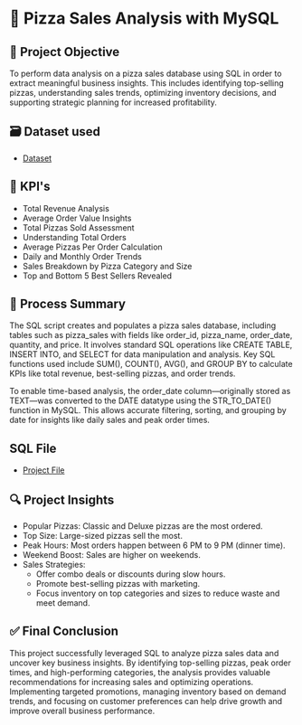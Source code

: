 # 🍕 Pizza Sales Analysis with MySQL

## 🎯 Project Objective
To perform data analysis on a pizza sales database using SQL in order to extract meaningful business insights. This includes identifying top-selling pizzas, understanding sales trends, optimizing inventory decisions, and supporting strategic planning for increased profitability.

## 🗃️ Dataset used
- <a href="https://github.com/diveshpatil01/SQL-Pizza-Sales-Analysis/blob/main/pizza_sales.csv">Dataset</a>

## 📌 KPI's
- Total Revenue Analysis
- Average Order Value Insights
- Total Pizzas Sold Assessment
- Understanding Total Orders
- Average Pizzas Per Order Calculation
- Daily and Monthly Order Trends
- Sales Breakdown by Pizza Category and Size
- Top and Bottom 5 Best Sellers Revealed

## 🧾 Process Summary
The SQL script creates and populates a pizza sales database, including tables such as pizza_sales with fields like order_id, pizza_name, order_date, quantity, and price. It involves standard SQL operations like CREATE TABLE, INSERT INTO, and SELECT for data manipulation and analysis. Key SQL functions used include SUM(), COUNT(), AVG(), and GROUP BY to calculate KPIs like total revenue, best-selling pizzas, and order trends.

To enable time-based analysis, the order_date column—originally stored as TEXT—was converted to the DATE datatype using the STR_TO_DATE() function in MySQL. This allows accurate filtering, sorting, and grouping by date for insights like daily sales and peak order times.

## SQL File
- <a href="https://github.com/diveshpatil01/SQL-Pizza-Sales-Analysis/blob/main/PizzaDBScript.sql">Project File</a>

## 🔍 Project Insights
- Popular Pizzas: Classic and Deluxe pizzas are the most ordered.
- Top Size: Large-sized pizzas sell the most.
- Peak Hours: Most orders happen between 6 PM to 9 PM (dinner time).
- Weekend Boost: Sales are higher on weekends.
- Sales Strategies:
    - Offer combo deals or discounts during slow hours.
    - Promote best-selling pizzas with marketing.
    - Focus inventory on top categories and sizes to reduce waste and meet demand.
 
## ✅ Final Conclusion
This project successfully leveraged SQL to analyze pizza sales data and uncover key business insights. By identifying top-selling pizzas, peak order times, and high-performing categories, the analysis provides valuable recommendations for increasing sales and optimizing operations. Implementing targeted promotions, managing inventory based on demand trends, and focusing on customer preferences can help drive growth and improve overall business performance.

